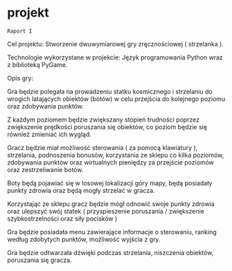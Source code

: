 # projekt

    Raport I                                                
                                                
Cel projektu: Stworzenie dwuwymiarowej gry zręcznościowej ( strzelanka ). 

Technologie wykorzystane w projekcie: Język programowania Python wraz z biblioteką PyGame. 

Opis gry:  

Gra będzie polegała na prowadzeniu statku kosmicznego i strzelaniu do wrogich latających obiektów (botów) w celu przejścia do kolejnego poziomu oraz zdobywania punktów.  

Z każdym poziomem będzie zwiększany stopień trudności poprzez zwiększenie prędkości poruszania się obiektów, co poziom będzie się również zmieniać ich wygląd. 

Gracz będzie miał możliwość sterowania ( za pomocą klawiatury ), strzelania, podnoszenia bonusów, korzystania ze sklepu co kilka poziomów, zdobywania punktów oraz wirtualnych pieniędzy za przejście poziomów oraz zestrzeliwanie botów. 

Boty będą pojawiać się w losowej lokalizacji góry mapy, będą posiadały punkty zdrowia oraz będą mogły strzelać w gracza. 

Korzystając ze sklepu gracz będzie mógł odnowić swoje punkty zdrowia oraz ulepszyć swój statek ( przyspieszenie poruszania / zwiększenie szybkostrzelności oraz siły pocisków ) 

Gra będzie posiadała menu zawierające informacje o sterowaniu, ranking według zdobytych punktów, możliwość wyjścia z gry. 

Gra będzie odtwarzała dźwięki podczas strzelania, niszczenia obiektów, poruszania się gracza. 


